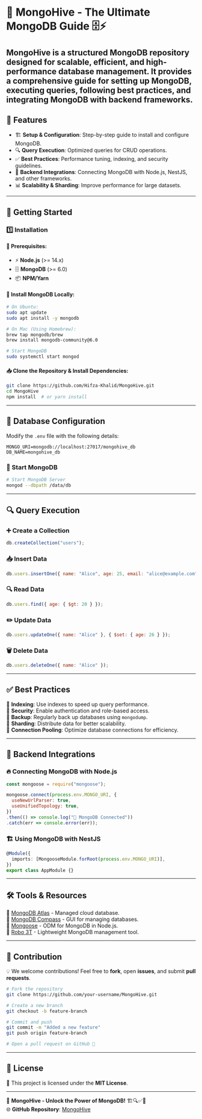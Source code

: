 # 🚀 MongoHive - The Ultimate MongoDB Guide 🗄️⚡  

MongoHive is a structured MongoDB repository designed for **scalable, efficient, and high-performance** database management. It provides a **comprehensive** guide for setting up MongoDB, executing queries, following best practices, and integrating MongoDB with backend frameworks.  
---

## 📌 Features  
- 🏗️ **Setup & Configuration**: Step-by-step guide to install and configure MongoDB.  
- 🔍 **Query Execution**: Optimized queries for CRUD operations.  
- ✅ **Best Practices**: Performance tuning, indexing, and security guidelines.  
- 🔗 **Backend Integrations**: Connecting MongoDB with Node.js, NestJS, and other frameworks.  
- 📊 **Scalability & Sharding**: Improve performance for large datasets.  

---

## 🚀 Getting Started  

### 1️⃣ Installation  

#### 📜 Prerequisites:  
- ⚡ **Node.js** (>= 14.x)  
- 🗄️ **MongoDB** (>= 6.0)  
- 📦 **NPM/Yarn**  

#### 🔧 Install MongoDB Locally:  

```sh
# On Ubuntu:
sudo apt update
sudo apt install -y mongodb

# On Mac (Using Homebrew):
brew tap mongodb/brew
brew install mongodb-community@6.0

# Start MongoDB
sudo systemctl start mongod
```

#### 📥 Clone the Repository & Install Dependencies:  

```sh
git clone https://github.com/Hifza-Khalid/MongoHive.git
cd MongoHive
npm install  # or yarn install
```

---

## 🎯 Database Configuration  

Modify the `.env` file with the following details:  

```env
MONGO_URI=mongodb://localhost:27017/mongohive_db
DB_NAME=mongohive_db
```

### 🔄 Start MongoDB  
```sh
# Start MongoDB Server
mongod --dbpath /data/db
```

---

## 🔍 Query Execution  

### ➕ Create a Collection  
```js
db.createCollection("users");
```

### 📥 Insert Data  
```js
db.users.insertOne({ name: "Alice", age: 25, email: "alice@example.com" });
```

### 🔍 Read Data  
```js
db.users.find({ age: { $gt: 20 } });
```

### ✏️ Update Data  
```js
db.users.updateOne({ name: "Alice" }, { $set: { age: 26 } });
```

### 🗑️ Delete Data  
```js
db.users.deleteOne({ name: "Alice" });
```

---

## ✅ Best Practices  

🔹 **Indexing**: Use indexes to speed up query performance.  
🔹 **Security**: Enable authentication and role-based access.  
🔹 **Backup**: Regularly back up databases using `mongodump`.  
🔹 **Sharding**: Distribute data for better scalability.  
🔹 **Connection Pooling**: Optimize database connections for efficiency.  

---

## 🔗 Backend Integrations  

### 🔥 Connecting MongoDB with Node.js  

```js
const mongoose = require("mongoose");

mongoose.connect(process.env.MONGO_URI, {
  useNewUrlParser: true,
  useUnifiedTopology: true,
})
.then(() => console.log("🚀 MongoDB Connected"))
.catch(err => console.error(err));
```

### 🏗️ Using MongoDB with NestJS  

```ts
@Module({
  imports: [MongooseModule.forRoot(process.env.MONGO_URI)],
})
export class AppModule {}
```

---

## 🛠️ Tools & Resources  

🔹 [MongoDB Atlas](https://www.mongodb.com/cloud/atlas) - Managed cloud database.  
🔹 [MongoDB Compass](https://www.mongodb.com/try/download/compass) - GUI for managing databases.  
🔹 [Mongoose](https://mongoosejs.com/) - ODM for MongoDB in Node.js.  
🔹 [Robo 3T](https://robomongo.org/) - Lightweight MongoDB management tool.  

---

## 🤝 Contribution  

💡 We welcome contributions! Feel free to **fork**, open **issues**, and submit **pull requests**.  

```sh
# Fork the repository
git clone https://github.com/your-username/MongoHive.git

# Create a new branch
git checkout -b feature-branch

# Commit and push
git commit -m "Added a new feature"
git push origin feature-branch

# Open a pull request on GitHub 🚀
```

---

## 📜 License  

🔖 This project is licensed under the **MIT License**.  

---

🚀 **MongoHive - Unlock the Power of MongoDB!** 🏗️🔍✅🔗  
🌐 **GitHub Repository**: [MongoHive](https://github.com/Hifza-Khalid/MongoHive)  
